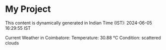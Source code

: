 # My Project

This content is dynamically generated in Indian Time (IST): 2024-06-05 16:29:55 IST


Current Weather in Coimbatore:
Temperature: 30.88 °C
Condition: scattered clouds
